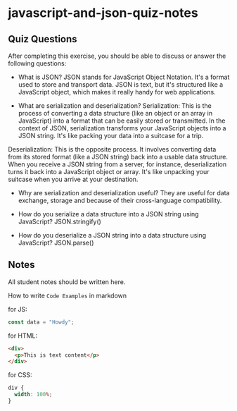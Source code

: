 # javascript-and-json-quiz-notes

## Quiz Questions

After completing this exercise, you should be able to discuss or answer the following questions:

- What is JSON?
JSON stands for JavaScript Object Notation. It's a format used to store and transport data. JSON is text, but it's structured like a JavaScript object, which makes it really handy for web applications.

- What are serialization and deserialization?
Serialization: This is the process of converting a data structure (like an object or an array in JavaScript) into a format that can be easily stored or transmitted. In the context of JSON, serialization transforms your JavaScript objects into a JSON string. It's like packing your data into a suitcase for a trip.

Deserialization: This is the opposite process. It involves converting data from its stored format (like a JSON string) back into a usable data structure. When you receive a JSON string from a server, for instance, deserialization turns it back into a JavaScript object or array. It's like unpacking your suitcase when you arrive at your destination.

- Why are serialization and deserialization useful?
They are useful for data exchange, storage and because of their cross-language compatibility.

- How do you serialize a data structure into a JSON string using JavaScript?
JSON.stringify()

- How do you deserialize a JSON string into a data structure using JavaScript?
JSON.parse()

## Notes

All student notes should be written here.


How to write `Code Examples` in markdown

for JS:

```javascript
const data = "Howdy";
```

for HTML:

```html
<div>
  <p>This is text content</p>
</div>
```

for CSS:

```css
div {
  width: 100%;
}
```
